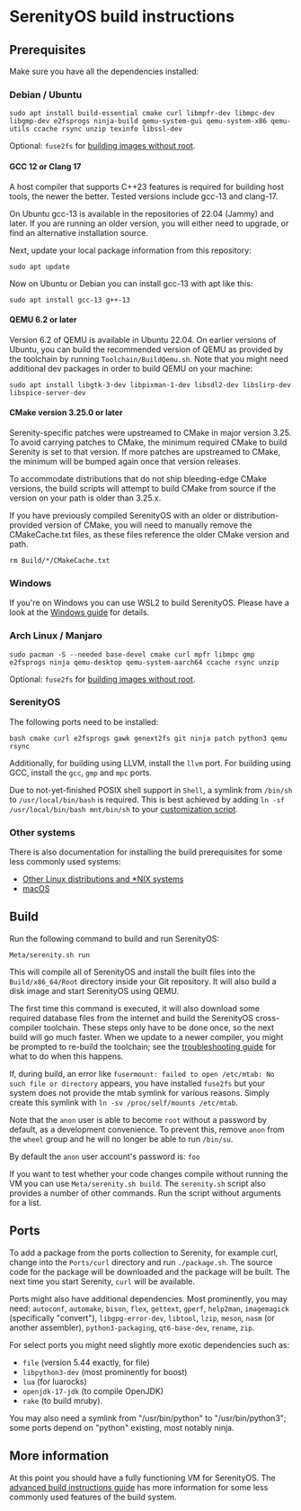 # SerenityOS build instructions

## Prerequisites

Make sure you have all the dependencies installed:

### Debian / Ubuntu

```console
sudo apt install build-essential cmake curl libmpfr-dev libmpc-dev libgmp-dev e2fsprogs ninja-build qemu-system-gui qemu-system-x86 qemu-utils ccache rsync unzip texinfo libssl-dev
```
Optional: `fuse2fs` for [building images without root](https://github.com/SerenityOS/serenity/pull/11224).

#### GCC 12 or Clang 17

A host compiler that supports C++23 features is required for building host tools, the newer the better. Tested versions include gcc-13 and clang-17.

On Ubuntu gcc-13 is available in the repositories of 22.04 (Jammy) and later.
If you are running an older version, you will either need to upgrade, or find an alternative installation source.

Next, update your local package information from this repository:

```console
sudo apt update
```

Now on Ubuntu or Debian you can install gcc-13 with apt like this:

```console
sudo apt install gcc-13 g++-13
```

#### QEMU 6.2 or later

Version 6.2 of QEMU is available in Ubuntu 22.04. On earlier versions of Ubuntu,
you can build the recommended version of QEMU as provided by the toolchain by running
`Toolchain/BuildQemu.sh`.
Note that you might need additional dev packages in order to build QEMU on your machine:

```console
sudo apt install libgtk-3-dev libpixman-1-dev libsdl2-dev libslirp-dev libspice-server-dev
```

#### CMake version 3.25.0 or later

Serenity-specific patches were upstreamed to CMake in major version 3.25. To avoid carrying
patches to CMake, the minimum required CMake to build Serenity is set to that version.
If more patches are upstreamed to CMake, the minimum will be bumped again once that version releases.

To accommodate distributions that do not ship bleeding-edge CMake versions, the build scripts will
attempt to build CMake from source if the version on your path is older than 3.25.x.

If you have previously compiled SerenityOS with an older or distribution-provided version of CMake,
you will need to manually remove the CMakeCache.txt files, as these files reference the older CMake version and path.
```console
rm Build/*/CMakeCache.txt
```


### Windows

If you're on Windows you can use WSL2 to build SerenityOS. Please have a look at the [Windows guide](BuildInstructionsWindows.md)
for details.

### Arch Linux / Manjaro

```console
sudo pacman -S --needed base-devel cmake curl mpfr libmpc gmp e2fsprogs ninja qemu-desktop qemu-system-aarch64 ccache rsync unzip
```
Optional: `fuse2fs` for [building images without root](https://github.com/SerenityOS/serenity/pull/11224).

### SerenityOS

The following ports need to be installed:

```console
bash cmake curl e2fsprogs gawk genext2fs git ninja patch python3 qemu rsync
```

Additionally, for building using LLVM, install the `llvm` port.
For building using GCC, install the `gcc`, `gmp` and `mpc` ports.

Due to not-yet-finished POSIX shell support in `Shell`, a symlink from `/bin/sh` to `/usr/local/bin/bash` is required.
This is best achieved by adding `ln -sf /usr/local/bin/bash mnt/bin/sh` to your [customization script](AdvancedBuildInstructions.md#customizing-the-disk-image).

### Other systems

There is also documentation for installing the build prerequisites for some less commonly used systems:

* [Other Linux distributions and \*NIX systems](BuildInstructionsOther.md)
* [macOS](BuildInstructionsMacOS.md)

## Build

Run the following command to build and run SerenityOS:

```console
Meta/serenity.sh run
```

This will compile all of SerenityOS and install the built files into the `Build/x86_64/Root` directory inside your Git
repository. It will also build a disk image and start SerenityOS using QEMU.

The first time this command is executed, it will also download some required database files from the internet and build
the SerenityOS cross-compiler toolchain. These steps only have to be done once, so the next build will go much faster.
When we update to a newer compiler, you might be prompted to re-build the toolchain; see the [troubleshooting guide](Troubleshooting.md#the-toolchain-is-outdated)
for what to do when this happens.

If, during build, an error like `fusermount: failed to open /etc/mtab: No such file or directory` appears, you have installed `fuse2fs` but your system does not provide the mtab symlink for various reasons. Simply create this symlink with `ln -sv /proc/self/mounts /etc/mtab`.

Note that the `anon` user is able to become `root` without a password by default, as a development convenience.
To prevent this, remove `anon` from the `wheel` group and he will no longer be able to run `/bin/su`.

By default the `anon` user account's password is: `foo`

If you want to test whether your code changes compile without running the VM you can use
`Meta/serenity.sh build`. The `serenity.sh` script also provides a number of other commands. Run the script without
arguments for a list.

## Ports

To add a package from the ports collection to Serenity, for example curl, change into the `Ports/curl` directory and
run `./package.sh`. The source code for the package will be downloaded and the package will be built. The next time you
start Serenity, `curl` will be available.

Ports might also have additional dependencies. Most prominently, you may need:
`autoconf`, `automake`, `bison`, `flex`, `gettext`, `gperf`, `help2man`, `imagemagick` (specifically "convert"),
`libgpg-error-dev`, `libtool`, `lzip`, `meson`, `nasm` (or another assembler), `python3-packaging`, `qt6-base-dev`,
`rename`, `zip`.

For select ports you might need slightly more exotic dependencies such as:
- `file` (version 5.44 exactly, for file)
- `libpython3-dev` (most prominently for boost)
- `lua` (for luarocks)
- `openjdk-17-jdk` (to compile OpenJDK)
- `rake` (to build mruby).

You may also need a symlink from "/usr/bin/python" to "/usr/bin/python3"; some ports depend on "python" existing, most notably ninja.

## More information

At this point you should have a fully functioning VM for SerenityOS. The [advanced build instructions guide](AdvancedBuildInstructions.md)
has more information for some less commonly used features of the build system.
